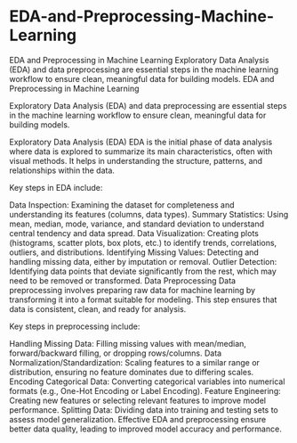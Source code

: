 # EDA-and-Preprocessing-Machine-Learning
EDA and Preprocessing in Machine Learning  Exploratory Data Analysis (EDA) and data preprocessing are essential steps in the machine learning workflow to ensure clean, meaningful data for building models.
EDA and Preprocessing in Machine Learning

Exploratory Data Analysis (EDA) and data preprocessing are essential steps in the machine learning workflow to ensure clean, meaningful data for building models.

Exploratory Data Analysis (EDA)
EDA is the initial phase of data analysis where data is explored to summarize its main characteristics, often with visual methods. It helps in understanding the structure, patterns, and relationships within the data.

Key steps in EDA include:

Data Inspection: Examining the dataset for completeness and understanding its features (columns, data types).
Summary Statistics: Using mean, median, mode, variance, and standard deviation to understand central tendency and data spread.
Data Visualization: Creating plots (histograms, scatter plots, box plots, etc.) to identify trends, correlations, outliers, and distributions.
Identifying Missing Values: Detecting and handling missing data, either by imputation or removal.
Outlier Detection: Identifying data points that deviate significantly from the rest, which may need to be removed or transformed.
Data Preprocessing
Data preprocessing involves preparing raw data for machine learning by transforming it into a format suitable for modeling. This step ensures that data is consistent, clean, and ready for analysis.

Key steps in preprocessing include:

Handling Missing Data: Filling missing values with mean/median, forward/backward filling, or dropping rows/columns.
Data Normalization/Standardization: Scaling features to a similar range or distribution, ensuring no feature dominates due to differing scales.
Encoding Categorical Data: Converting categorical variables into numerical formats (e.g., One-Hot Encoding or Label Encoding).
Feature Engineering: Creating new features or selecting relevant features to improve model performance.
Splitting Data: Dividing data into training and testing sets to assess model generalization.
Effective EDA and preprocessing ensure better data quality, leading to improved model accuracy and performance.
